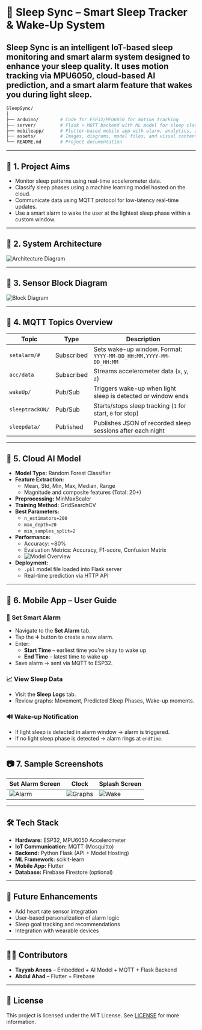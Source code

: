 # 🌙 Sleep Sync – Smart Sleep Tracker & Wake-Up System

**Sleep Sync** is an intelligent IoT-based sleep monitoring and smart alarm system designed to enhance your sleep quality. It uses motion tracking via MPU6050, cloud-based AI prediction, and a smart alarm feature that wakes you during light sleep.
---
```bash
SleepSync/
│
├── arduino/        # Code for ESP32/MPU6050 for motion tracking
├── server/         # Flask + MQTT backend with ML model for sleep classification
├── mobileapp/      # Flutter-based mobile app with alarm, analytics, and UI
├── assets/         # Images, diagrams, model files, and visual content
└── README.md       # Project documentation
```


---

## 🎯 1. Project Aims

- Monitor sleep patterns using real-time accelerometer data.
- Classify sleep phases using a machine learning model hosted on the cloud.
- Communicate data using MQTT protocol for low-latency real-time updates.
- Use a smart alarm to wake the user at the lightest sleep phase within a custom window.

---

## 🧠 2. System Architecture
![Architecture Diagram](assets/arch.png)

---

## 🔧 3. Sensor Block Diagram
![Block Diagram](assets/block.jpg) <!-- Replace with actual image -->

---

## 📡 4. MQTT Topics Overview

| Topic             | Type         | Description                                                                 |
|------------------|--------------|-----------------------------------------------------------------------------|
| `setalarm/#`      | Subscribed   | Sets wake-up window. Format: `YYYY-MM-DD_HH:MM,YYYY-MM-DD_HH:MM`           |
| `acc/data`        | Subscribed   | Streams accelerometer data (`x`, `y`, `z`)                                  |
| `wakeUp/`         | Pub/Sub      | Triggers wake-up when light sleep is detected or window ends               |
| `sleeptrackON/`   | Pub/Sub      | Starts/stops sleep tracking (`1` for start, `0` for stop)                  |
| `sleepdata/`      | Published    | Publishes JSON of recorded sleep sessions after each night                 |

---

## 🤖 5. Cloud AI Model
- **Model Type:** Random Forest Classifier  
- **Feature Extraction:**  
  - Mean, Std, Min, Max, Median, Range  
  - Magnitude and composite features (Total: 20+)  
- **Preprocessing:** MinMaxScaler  
- **Training Method:** GridSearchCV  
- **Best Parameters:**  
  - `n_estimators=200`  
  - `max_depth=20`  
  - `min_samples_split=2`  
- **Performance:**  
  - Accuracy: ~80%  
  - Evaluation Metrics: Accuracy, F1-score, Confusion Matrix
  - ![Model Overview](assets/confuse.jpg) <!-- Replace with actual image -->
- **Deployment:**  
  - `.pkl` model file loaded into Flask server  
  - Real-time prediction via HTTP API

---

## 📱 6. Mobile App – User Guide

### 🔔 Set Smart Alarm

- Navigate to the **Set Alarm** tab.
- Tap the ➕ button to create a new alarm.
- Enter:
  - **Start Time** – earliest time you're okay to wake up
  - **End Time** – latest time to wake up
- Save alarm → sent via MQTT to ESP32.

### 📈 View Sleep Data

- Visit the **Sleep Logs** tab.
- Review graphs: Movement, Predicted Sleep Phases, Wake-up moments.

### 🔊 Wake-up Notification

- If light sleep is detected in alarm window → alarm is triggered.
- If no light sleep phase is detected → alarm rings at `endTime`.

---

## 📷 7. Sample Screenshots

| Set Alarm Screen | Clock | Splash Screen |
|------------------|--------------|-----------------------|
| ![Alarm](assets/screen1.jpg) | ![Graphs](assets/screen2.jpg) | ![Wake](assets/screen3.jpg) |

---

## 🛠️ Tech Stack

- **Hardware:** ESP32, MPU6050 Accelerometer
- **IoT Communication:** MQTT (Mosquitto)
- **Backend:** Python Flask (API + Model Hosting)
- **ML Framework:** scikit-learn
- **Mobile App:** Flutter
- **Database:** Firebase Firestore (optional)

---

## 🚀 Future Enhancements

- Add heart rate sensor integration
- User-based personalization of alarm logic
- Sleep goal tracking and recommendations
- Integration with wearable devices

---

## 🧑‍💻 Contributors

- **Tayyab Anees** – Embedded + AI Model + MQTT + Flask Backend 
- **Abdul Ahad** – Flutter + Firebase
---

## 📄 License

This project is licensed under the MIT License. See [LICENSE](LICENSE) for more information.


